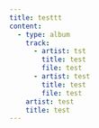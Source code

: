 ```yaml
---
title: testtt
content:
  - type: album
    track:
      - artist: tst
        title: test
        file: test
      - artist: test
        title: test
        file: test
    artist: test
    title: test
---
```

